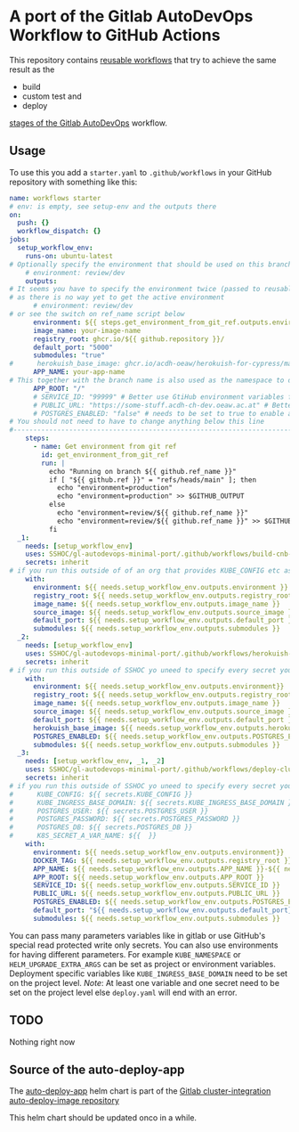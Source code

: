 A port of the Gitlab AutoDevOps Workflow to GitHub Actions
==========================================================

This repository contains [reusable workflows](https://docs.github.com/en/actions/using-workflows/reusing-workflows) that try to achieve the same result as the

* build
* custom test and
* deploy

[stages of the Gitlab AutoDevOps](https://docs.gitlab.com/ee/topics/autodevops/stages.html) workflow.

Usage
-----

To use this you add a `starter.yaml` to `.github/workflows` in your GitHub repository with something like this:

```yaml
name: workflows starter
# env: is empty, see setup-env and the outputs there
on:
  push: {}
  workflow_dispatch: {}
jobs:
  setup_workflow_env:
    runs-on: ubuntu-latest
# Optionally specify the environment that should be used on this branch
    # environment: review/dev
    outputs:
# It seems you have to specify the environment twice (passed to reusable workflow)
# as there is no way yet to get the active environment
      # environment: review/dev
# or see the switch on ref_name script below
      environment: ${{ steps.get_environment_from_git_ref.outputs.environment }}
      image_name: your-image-name
      registry_root: ghcr.io/${{ github.repository }}/
      default_port: "5000"
      submodules: "true"
#      herokuish_base_image: ghcr.io/acdh-oeaw/herokuish-for-cypress/main:latest-22
      APP_NAME: your-app-name
# This together with the branch name is also used as the namespace to deploy to
      APP_ROOT: "/"     
      # SERVICE_ID: "99999" # Better use GtiHub environment variables for this
      # PUBLIC_URL: "https://some-stuff.acdh-ch-dev.oeaw.ac.at" # Better use GitHub environment variables for this
      # POSTGRES_ENABLED: "false" # needs to be set to true to enable a postgres db installed next to the deployed app
# You should not need to have to change anything below this line
#-----------------------------------------------------------------------------------------------------
    steps:
      - name: Get environment from git ref
        id: get_environment_from_git_ref
        run: |
          echo "Running on branch ${{ github.ref_name }}"
          if [ "${{ github.ref }}" = "refs/heads/main" ]; then
            echo "environment=production"
            echo "environment=production" >> $GITHUB_OUTPUT
          else
            echo "environment=review/${{ github.ref_name }}"
            echo "environment=review/${{ github.ref_name }}" >> $GITHUB_OUTPUT
          fi      
  _1:
    needs: [setup_workflow_env]
    uses: SSHOC/gl-autodevops-minimal-port/.github/workflows/build-cnb-and-push-to-registry.yaml@main
    secrets: inherit
# if you run this outside of of an org that provides KUBE_CONFIG etc as a secret, you need to specify every secret you want to pass by name
    with:
      environment: ${{ needs.setup_workflow_env.outputs.environment }}
      registry_root: ${{ needs.setup_workflow_env.outputs.registry_root }}
      image_name: ${{ needs.setup_workflow_env.outputs.image_name }}
      source_image: ${{ needs.setup_workflow_env.outputs.source_image }}
      default_port: ${{ needs.setup_workflow_env.outputs.default_port }}
      submodules: ${{ needs.setup_workflow_env.outputs.submodules }}
  _2:
    needs: [setup_workflow_env]
    uses: SSHOC/gl-autodevops-minimal-port/.github/workflows/herokuish-tests-db-url.yaml@main
    secrets: inherit
# if you run this outside of SSHOC yo uneed to specify every secret you want to pass by name
    with:
      environment: ${{ needs.setup_workflow_env.outputs.environment}}
      registry_root: ${{ needs.setup_workflow_env.outputs.registry_root }}
      image_name: ${{ needs.setup_workflow_env.outputs.image_name }}
      source_image: ${{ needs.setup_workflow_env.outputs.source_image }}
      default_port: ${{ needs.setup_workflow_env.outputs.default_port }}
      herokuish_base_image: ${{ needs.setup_workflow_env.outputs.herokuish_base_image }}
      POSTGRES_ENABLED: ${{ needs.setup_workflow_env.outputs.POSTGRES_ENABLED }}
      submodules: ${{ needs.setup_workflow_env.outputs.submodules }}
  _3:
    needs: [setup_workflow_env, _1, _2]
    uses: SSHOC/gl-autodevops-minimal-port/.github/workflows/deploy-cluster-2.yml@main
    secrets: inherit
# if you run this outside of SSHOC yo uneed to specify every secret you want to pass by name
#      KUBE_CONFIG: ${{ secrets.KUBE_CONFIG }}
#      KUBE_INGRESS_BASE_DOMAIN: ${{ secrets.KUBE_INGRESS_BASE_DOMAIN }}
#      POSTGRES_USER: ${{ secrets.POSTGRES_USER }}
#      POSTGRES_PASSWORD: ${{ secrets.POSTGRES_PASSWORD }}
#      POSTGRES_DB: ${{ secrets.POSTGRES_DB }}
#      K8S_SECRET_A_VAR_NAME: ${{  }}
    with:
      environment: ${{ needs.setup_workflow_env.outputs.environment}}
      DOCKER_TAG: ${{ needs.setup_workflow_env.outputs.registry_root }}${{ needs.setup_workflow_env.outputs.image_name }}
      APP_NAME: ${{ needs.setup_workflow_env.outputs.APP_NAME }}-${{ needs.setup_workflow_env.outputs.environment }}
      APP_ROOT: ${{ needs.setup_workflow_env.outputs.APP_ROOT }}
      SERVICE_ID: ${{ needs.setup_workflow_env.outputs.SERVICE_ID }}
      PUBLIC_URL: ${{ needs.setup_workflow_env.outputs.PUBLIC_URL }}
      POSTGRES_ENABLED: ${{ needs.setup_workflow_env.outputs.POSTGRES_ENABLED == 'true'}}
      default_port: "${{ needs.setup_workflow_env.outputs.default_port}}"
      submodules: ${{ needs.setup_workflow_env.outputs.submodules }}
```

You can pass many parameters variables like in gitlab or use GitHub's special read protected write only secrets.
You can also use environments for having different parameters.
For example `KUBE_NAMESPACE` or `HELM_UPGRADE_EXTRA_ARGS` can be set as project or environment variables.
Deployment specific variables like `KUBE_INGRESS_BASE_DOMAIN` need to be set on the project level.
_Note_: At least one variable and one secret need to be set on the project level else `deploy.yaml` will end with an error.

TODO
----

Nothing right now

Source of the auto-deploy-app
-----------------------------

The [auto-deploy-app](https://gitlab.com/gitlab-org/cluster-integration/auto-deploy-image/-/tree/master/assets/auto-deploy-app) helm chart is part of the [Gitlab cluster-integration auto-deploy-image repository](https://gitlab.com/gitlab-org/cluster-integration/auto-deploy-image)

This helm chart should be updated onco in a while.
